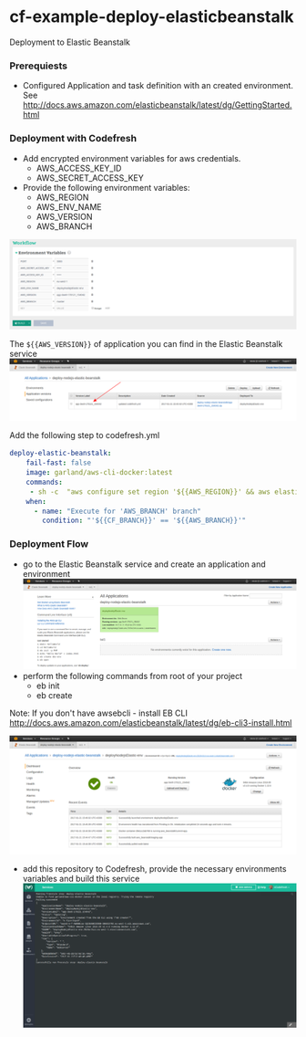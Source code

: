 # cf-example-deploy-elasticbeanstalk

Deployment to Elastic Beanstalk

### Prerequiests
- Configured Application and task definition with an created environment.
  See http://docs.aws.amazon.com/elasticbeanstalk/latest/dg/GettingStarted.html

### Deployment with Codefresh
- Add encrypted environment variables for aws credentials.
     * AWS_ACCESS_KEY_ID
     * AWS_SECRET_ACCESS_KEY
- Provide the following environment variables:
    * AWS_REGION
    * AWS_ENV_NAME
    * AWS_VERSION
    * AWS_BRANCH

![codefresh](./images/codefresh_eb_env_vars.png)

The ``${{AWS_VERSION}}`` of application you can find in the Elastic Beanstalk service
![codefresh](./images/codefresh_eb_version_label.png)

Add the following step to codefresh.yml

```yml
deploy-elastic-beanstalk:
    fail-fast: false
    image: garland/aws-cli-docker:latest
    commands:
     - sh -c  "aws configure set region '${{AWS_REGION}}' && aws elasticbeanstalk update-environment --environment-name '${{AWS_ENV_NAME}}' --version-label '${{AWS_VERSION}}' "
    when:
      - name: "Execute for 'AWS_BRANCH' branch"
        condition: "'${{CF_BRANCH}}' == '${{AWS_BRANCH}}'"
```

### Deployment Flow
- go to the Elastic Beanstalk service and create an application and environment
![codefresh](./images/codefresh_eb_environment.png)
- perform the following commands from root of your project
    * eb init
    * eb create <name of created environment>

Note: If you don't have awsebcli - install EB CLI http://docs.aws.amazon.com/elasticbeanstalk/latest/dg/eb-cli3-install.html

![codefresh](./images/codefresh_eb_health.png)

- add this repository to Codefresh, provide the necessary environments variables and build this service
![codefresh](./images/codefresh_eb_cf_step_result.png)